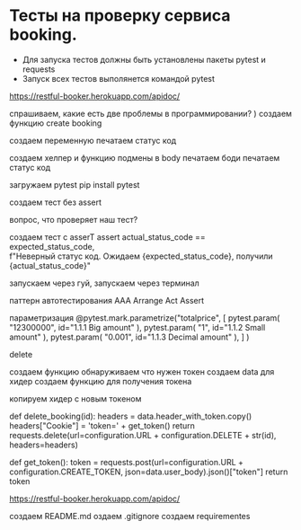 ﻿# Тесты на проверку сервиса booking.
- Для запуска тестов должны быть установлены пакеты pytest и requests
- Запуск всех тестов выполянется командой pytest

https://restful-booker.herokuapp.com/apidoc/

спрашиваем, какие есть две проблемы в программировании? )
создаем функцию create booking

создаем переменную
печатаем статус код

создаем хелпер и функцию подмены в body
печатаем боди
печатаем статус код


загружаем pytest  pip install pytest


создаем тест без assert

вопрос, что проверяет наш тест?

создаем тест c asserT 
 assert actual_status_code == expected_status_code, \
        f"Неверный статус код. Ожидаем {expected_status_code}, получили {actual_status_code}"
		
запускаем через гуй, 
запускаем через терминал

	

паттерн автотестирования AAA Arrange Act Assert


параметризация
@pytest.mark.parametrize("totalprice",
                         [
                             pytest.param(
                                 "12300000", id="1.1.1 Big amount"
                             ),
                             pytest.param(
                                 "1", id="1.1.2 Small amount"
                             ),
                             pytest.param(
                                 "0.001", id="1.1.3 Decimal amount"
                             ),
                         ]
                         )

delete

создаем функцию  обнаруживаем что нужен токен
создаем data для хидер
создаем функцию для получения токена

копируем хидер с новым токеном



def delete_booking(id):
    headers = data.header_with_token.copy()
    headers["Cookie"] = 'token=' + get_token()
    return requests.delete(url=configuration.URL + configuration.DELETE + str(id), headers=headers)


def get_token():
    token = requests.post(url=configuration.URL + configuration.CREATE_TOKEN, json=data.user_body).json()["token"]
    return token
	
	


https://restful-booker.herokuapp.com/apidoc/


создаем README.md
оздаем .gitignore
создаем requirementes





